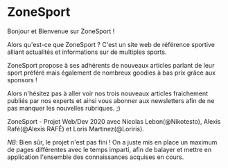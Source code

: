 # ZoneSport

Bonjour et Bienvenue sur ZoneSport ! 

Alors qu'est-ce que ZoneSport ? C'est un site web de référence sportive alliant actualités et informations sur de multiples sports.

ZoneSport propose à ses adhérents de nouveaux articles parlant de leur sport préféré mais également de nombreux goodies à bas prix grâce aux sponsors !

Alors n'hésitez pas à aller voir nos trois nouveaux articles fraichement publiés par nos experts et ainsi vous abonner aux newsletters afin de ne pas manquer les nouvelles rubriques. ;)

ZoneSport - Projet Web/Dev 2020 avec Nicolas Lebon(@Nikotesto), Alexis Rafé(@Alexis RAFÉ) et Loris Martinez(@Loriris).

_NB_: Bien sûr, le projet n'est pas fini ! On a juste mis en place un maximum de pages différentes avec le temps imparti, afin de balayer et mettre en application l'ensemble des connaissances acquises en cours.

